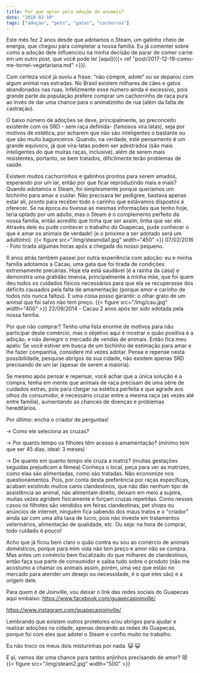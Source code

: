 ```yaml
---
title: Por que optar pela adoção de animais?
date: "2018-02-19"
tags: ["adoção", "pets", "gatos", "cachorros"]
---
```

Este mês fez 2 anos desde que adotamos o Steam, um gatinho cheio de energia, que chegou para completar a nossa família. Eu já comentei sobre como a adoção dele influenciou na minha decisão de parar de comer carne em um outro post, que você pode ler [aqui]({{< ref "post/2017-12-19-como-me-tornei-vegetariana.md" >}}).

Com certeza você já ouviu a frase: “não compre, adote” ou se deparou com algum animal nas estradas. No Brasil existem milhares de cães e gatos abandonados nas ruas.
Infelizmente esse número ainda é excessivo, pois grande parte da população prefere comprar um cachorrinho de raça pura ao invés de dar uma chance para o animalzinho de rua (além da falta de castração).

O baixo número de adoções se deve, principalmente, ao preconceito existente com os SRD - sem raça definida- (famosos vira latas), seja por motivos de estética, por acharem que não são inteligentes o bastante ou que são muito bagunceiros. Quando, na verdade, este pensamento é um grande equívoco, já que vira-latas podem ser adestrados (são mais inteligentes do que muitas raças, inclusive), além de serem mais resistentes, portanto, se bem tratados, dificilmente terão problemas de saúde.

Existem muitos cachorrinhos e gatinhos prontos para serem amados, esperando por um lar, então por que ficar reproduzindo mais e mais?
Quando adotamos o Steam, foi simplesmente porque queríamos um bichinho para amar e cuidar. Não precisava ter pedigree, bastava apenas estar ali, pronto para receber todo o carinho que estávamos dispostos a oferecer. Se na época eu tivesse as mesmas informações que tenho hoje, teria optado por um adulto, mas o Steam é o complemento perfeito da nossa família, então acredito que tinha que ser assim, tinha que ser ele. Através dele eu pude conhecer o trabalho do Guapecas, pude conhecer o que é amar os animais de verdade! (e o próximo a ser adotado será um adultinho).
{{< figure src="/img/steamdia1.jpg" width="450" >}}
07/02/2016 - Foto tirada algumas horas após a chegada do nosso pequeno.

6 anos atrás também passei por outra experiência com adoção: eu e minha família adotamos a Cacau, uma gata que foi tirada de condições extremamente precárias. Hoje ela está saudável (é a rainha da casa) e demonstra uma gratidão imensa, principalmente à minha mãe, que foi quem deu todos os cuidados físicos necessários para que ela se recuperasse dos déficits causados pela falta de amamentação (porque amor e carinho de todos nós nunca faltou). E uma coisa posso garantir: o olhar grato de um animal que foi salvo não tem preço.
{{< figure src="/img/cau.jpg" width="400" >}}
22/09/2014 - Cacau 2 anos após ter sido adotada pela nossa família.

Por que não comprar? Tenho uma lista enorme de motivos para não participar deste comércio, mas o objetivo aqui é mostrar o quão positiva é a adoção, e não denegrir o mercado de vendas de animais. Então fica meu apelo: Se você estiver em busca de um bichinho de estimação para amar e lhe fazer companhia, considere mil vezes adotar. Pense e repense nesta possibilidade, pesquise abrigos da sua cidade, não existem apenas SRD precisando de um lar (apesar de serem a maioria).

Se mesmo após pensar e repensar, você achar que a única solução é a compra, tenha em mente que animais de raça precisam de uma série de cuidados extras, pois para chegar na estética perfeita e que agrade aos olhos do consumidor, é necessário cruzar entre a mesma raça (as vezes até entre família), aumentando as chances de doenças e problemas hereditários.

Por último: encha o criador de perguntas!

-> Como ele seleciona as cruzas?

-> Por quanto tempo os filhotes têm acesso à amamentação? (mínimo tem que ser 45 dias, ideal: 3 meses)

-> De quanto em quanto tempo ele cruza a matriz? (muitas gestações seguidas prejudicam a fêmea)
Conheça o local, peça para ver as matrizes, como elas são alimentadas, como são tratadas. Não economize nos questionamentos.
Pois, por conta desta preferência por raças específicas, acabam existindo muitos canis clandestinos, que não dão nenhum tipo de assistência ao animal, não alimentam direito, deixam em meio a sujeira, muitas vezes agridem fisicamente e forçam cruzas repetidas. Como nesses casos os filhotes são vendidos em feiras clandestinas, pet shops ou anúncios de internet, ninguém fica sabendo dos maus tratos e o "criador" ainda sai com uma alta taxa de lucro, pois não investe em tratamentos veterinários, alimentação de qualidade, etc. Ou seja: na hora de comprar, todo cuidado é pouco!

Acho que já ficou bem claro o quão contra eu sou ao comércio de animais domésticos, porque para mim vida não tem preço e amor não se compra. Mas antes um comércio bem fiscalizado do que milhares de clandestinos, então faça sua parte de consumidor e saiba tudo sobre o produto (não me acostumo a chamar os animais assim, porém, uma vez que estão no mercado para atender um desejo ou necessidade, é o que eles são) e a origem dele.

Para quem é de Joinville, vou deixar o link das redes sociais do Guapecas aqui embaixo:
https://www.facebook.com/guapecasjoinville/

https://www.instagram.com/guapecasjoinville/

Lembrando que existem outros protetores e/ou abrigos para ajudar e realizar adoções na cidade, apenas deixando as redes do Guapecas, porque foi com eles que adotei o Steam e confio muito no trabalho.

Eu não troco os meus dois misturinhas por nada. :smiley_cat: :smiley_cat:

E aí, vamos dar uma chance para tantos anjinhos precisando de amor? :heart_eyes_cat:
{{< figure src="/img/steam2.jpg" width="500" >}}
